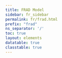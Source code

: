 ```yaml
---
title: FRAD Model
sidebar: fr_sidebar
permalink: fr/frad.html
prefix: "frad"
ns_separator: '/'
toc: true
layout: elements
datatable: true
classtable: true
---
```

